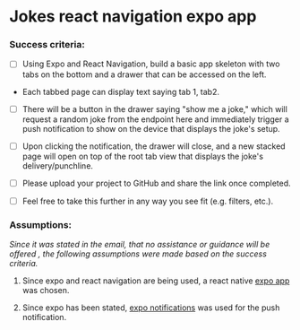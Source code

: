 # Jokes react navigation expo app

### Success criteria:

- [ ] Using Expo and React Navigation, build a basic app skeleton with two tabs on the bottom and a drawer that can be accessed on the left.
- Each tabbed page can display text saying tab 1, tab2.

- [ ] There will be a button in the drawer saying "show me a joke," which will request a random joke from the endpoint here and immediately trigger a push notification to show on the device that displays the joke's setup. 

- [ ] Upon clicking the notification, the drawer will close, and a new stacked page will open on top of the root tab view that displays the joke's delivery/punchline. 

- [ ] Please upload your project to GitHub and share the link once completed. 

- [ ] Feel free to take this further in any way you see fit (e.g. filters, etc.).


### Assumptions:

_Since it was stated in the email, that no assistance or guidance will be offered , the following assumptions were made based on the success criteria._ 

1. Since expo and react navigation are being used, a react native [expo app](https://docs.expo.dev/get-started/create-a-new-app/) was chosen. 

2. Since expo has been stated, [expo notifications](https://docs.expo.dev/versions/latest/sdk/notifications/#api) was used for the push notification.
